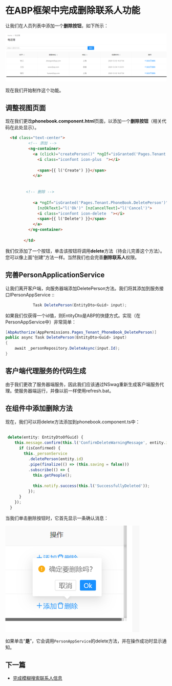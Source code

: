 # 在ABP框架中完成删除联系人功能

 
让我们在人员列表中添加一个**删除按钮**，如下所示：


![13.1](images/13.1.png)

现在我们开始制作这个功能。

## 调整视图页面

现在我们更改**phonebook.component.html**页面，以添加一个**删除按钮**（相关代码在此处显示）。

```html
  <td class="text-center">
          <!-- 添加 -->
          <ng-container>
            <a (click)="createPerson()" *ngIf="isGranted('Pages.Tenant.PhoneBook.CreatePerson')">
              <i class="iconfont icon-plus  "></i>

              <span>{{ l('Create') }}</span>
            </a>
        

         <!-- 删除 -->
       
            <a *ngIf="isGranted('Pages.Tenant.PhoneBook.DeletePerson')" nz-popconfirm [nzPopconfirmTitle]="l('ConfirmDeleteWarningMessage')" (nzOnConfirm)="delete(item)"
              [nzOkText]="l('Ok')" [nzCancelText]="l('Cancel')">
              <i class="iconfont icon-delete  "></i>
              <span>{{ l('Delete') }}</span>
            </a>
          </ng-container>

        </td>
```

我们仅添加了一个按钮，单击该按钮将调用**delete**方法（待会儿完善这个方法）。您可以像上面“创建”方法一样。当然我们也会完善**删除联系人**权限。
  
## 完善PersonApplicationService

让我们离开客户端，向服务器端添加DeletePerson方法。我们将其添加到服务接口IPersonAppService ::

```csharp
            Task DeletePerson(EntityDto<Guid> input);
```
如果我们仅获得一个id值，则EntityDto是ABP的快捷方式。实现（在PersonAppService中）非常简单：



  
```csharp
[AbpAuthorize(AppPermissions.Pages_Tenant_PhoneBook_DeletePerson)]
public async Task DeletePerson(EntityDto<Guid> input)
{
    await _personRepository.DeleteAsync(input.Id);
}
```

## 客户端代理服务的代码生成

由于我们更改了服务器端服务，因此我们应该通过NSwag重新生成客户端服务代理。使服务器端运行，并像以前一样使用refresh.bat。


## 在组件中添加删除方法

现在，我们可以将delete方法添加到phonebook.component.ts中：

 
 
 
```typescript

 delete(entity: EntityDtoOfGuid) {
    this.message.confirm(this.l('ConfirmDeleteWarningMessage', entity.id), undefined, (isConfirmed) => {
      if (isConfirmed) {
        this._personService
          .deletePerson(entity.id)
          .pipe(finalize(() => (this.saving = false)))
          .subscribe(() => {
            this.getPeople();

            this.notify.success(this.l('SuccessfullyDeleted'));
          });
      }
    });
  }
```

当我们单击删除按钮时，它首先显示一条确认消息：

![13.2](images/13.2.png)



如果单击“**是**”，它会调用`PersonAppService`的delete方法，并在操作成功时显示通知。
 
## 下一篇

* [完成模糊搜索联系人信息](14.Filtering-People.md)